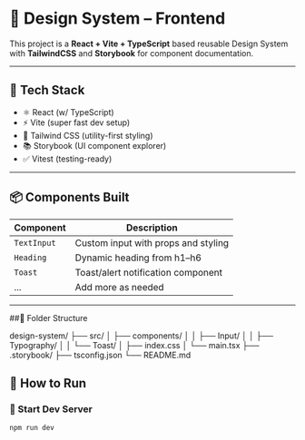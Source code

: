 # 🧩 Design System – Frontend 

This project is a **React + Vite + TypeScript** based reusable Design System with **TailwindCSS** and **Storybook** for component documentation.

---

## 🔧 Tech Stack

- ⚛️ React (w/ TypeScript)
- ⚡ Vite (super fast dev setup)
- 🎨 Tailwind CSS (utility-first styling)
- 📚 Storybook (UI component explorer)
- ✅ Vitest (testing-ready)

---

## 📦 Components Built

| Component   | Description                         |
|-------------|-------------------------------------|
| `TextInput` | Custom input with props and styling |
| `Heading`   | Dynamic heading from h1–h6          |
| `Toast`     | Toast/alert notification component  |
| ...         | Add more as needed                  |

---

##📂 Folder Structure

design-system/
├── src/
│   ├── components/
│   │   ├── Input/
│   │   ├── Typography/
│   │   └── Toast/
│   ├── index.css
│   └── main.tsx
├── .storybook/
├── tsconfig.json
└── README.md

## 📖 How to Run

### 🚀 Start Dev Server
```bash
npm run dev
